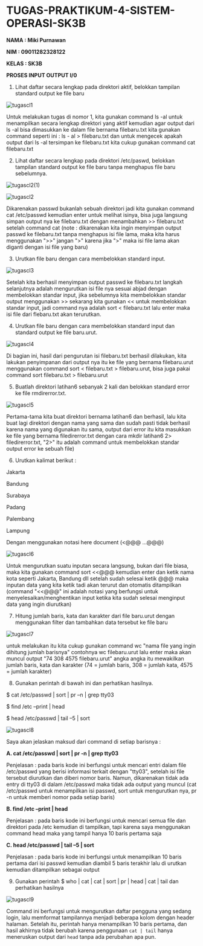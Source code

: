# TUGAS-PRAKTIKUM-4-SISTEM-OPERASI-SK3B

**NAMA : Miki Purnawan**

**NIM : 09011282328122**

**KELAS : SK3B**

**PROSES INPUT OUTPUT I/0**

1. Lihat daftar secara lengkap pada direktori aktif, belokkan tampilan standard output ke file baru 

![tugascl1](https://github.com/user-attachments/assets/22013706-ca4a-4da5-891c-c4d490016f80)

Untuk melakukan tugas di nomor 1, kita gunakan command ls -al untuk menampilkan secara lengkap direktori yang aktif kemudian agar output dari ls -al bisa dimasukkan ke dalam file bernama filebaru.txt kita gunakan command seperti ini : ls - al > filebaru.txt dan untuk mengecek apakah output dari ls -al tersimpan ke filebaru.txt kita cukup gunakan command cat filebaru.txt

2. Lihat daftar secara lengkap pada direktori /etc/paswd, belokkan tampilan standard output 
ke file baru tanpa menghapus file baru sebelumnya.

![tugascl2(1)](https://github.com/user-attachments/assets/ad2dec3a-5742-4806-a872-d3d30a026472)

![tugascl2](https://github.com/user-attachments/assets/7456ddd2-df15-44f5-b35c-1b4558530b61)

Dikarenakan passwd bukanlah sebuah direktori jadi kita gunakan command cat /etc/passwd kemudian enter untuk melihat isinya, bisa juga langsung simpan output nya ke filebaru.txt dengan menambahkan >> filebaru.txt setelah command cat (note : dikarenakan kita ingin menyimpan output passwd ke filebaru.txt tanpa menghapus isi file lama, maka kita harus menggunakan ">>" jangan ">" karena jika ">" maka isi file lama akan diganti dengan isi file yang baru)

3. Urutkan file baru dengan cara membelokkan standard input. 

![tugascl3](https://github.com/user-attachments/assets/a8e29811-a24d-4b8c-ad0c-1e52586da67c)

Setelah kita berhasil menyimpan output passwd ke filebaru.txt langkah selanjutnya adalah mengurutkan isi file nya sesuai abjad dengan membelokkan standar input, jika sebelumnya kita membelokkan standar output menggunakan >> sekarang kita gunakan << untuk membelokkan standar input, jadi command nya adalah sort < filebaru.txt lalu enter maka isi file dari flebaru.txt akan terurutkan.

4. Urutkan file baru dengan cara membelokkan standard input dan standard output ke file baru.urut.

![tugascl4](https://github.com/user-attachments/assets/748a3eec-cf65-42e2-96aa-2e0fcdee5f1d)

Di bagian ini, hasil dari pengurutan isi filebaru.txt berhasil dilakukan, kita lakukan penyimpanan dari output nya itu ke file yang bernama filebaru.urut menggunakan command sort < filebaru.txt > filebaru.urut, bisa juga pakai command sort filebaru.txt > filebaru.urut

5. Buatlah direktori latihan6 sebanyak 2 kali dan belokkan standard error ke file rmdirerror.txt.

![tugascl5](https://github.com/user-attachments/assets/addf0a10-05b8-4b0e-8445-7cd433a10f65)

Pertama-tama kita buat direktori bernama latihan6 dan berhasil, lalu kita buat lagi direktori dengan nama yang sama dan sudah pasti tidak berhasil karena nama yang digunakan itu sama, output dari error itu kita masukkan ke file yang bernama filedirerror.txt dengan cara mkdir latihan6 2> filedirerror.txt, "2>" itu adalah command untuk membelokkan standar output error ke sebuah file)

6. Urutkan kalimat berikut : 

Jakarta 

Bandung 

Surabaya 

Padang 

Palembang 

Lampung 

Dengan menggunakan notasi here document (<@@@ …@@@) 

![tugascl6](https://github.com/user-attachments/assets/30b8ef13-c573-400e-9f9f-88895bf9244c)

Untuk mengurutkan suatu inputan secara langsung, bukan dari file biasa, maka kita gunakan command sort <<@@@ kemudian enter dan ketik nama kota seperti Jakarta, Bandung dll setelah sudah selesai ketik @@@ maka inputan data yang kita ketik tadi akan terurut dan otomatis ditampilkan (command "<<@@@" ini adalah notasi yang berfungsi untuk menyelesaikan/menghentikan input ketika kita sudah selesai menginput data yang ingin diurutkan) 

7. Hitung jumlah baris, kata dan karakter dari file baru.urut dengan menggunakan filter dan tambahkan data tersebut ke file baru

![tugascl7](https://github.com/user-attachments/assets/de3ceb82-b354-41e9-9fac-519269e9c4b8)

untuk melakukan itu kita cukup gunakan command wc "nama file yang ingin dihitung jumlah barisnya" contohnya wc filebaru.urut lalu enter maka akan muncul output "74 308 4575 filebaru.urut" angka angka itu mewakilkan jumlah baris, kata dan karakter (74 = jumlah baris, 308 = jumlah kata, 4575 = jumlah karakter)

8. Gunakan perintah di bawah ini dan perhatikan hasilnya.

$ cat /etc/passwd | sort | pr –n | grep tty03 

$ find /etc –print | head 

$ head /etc/passwd | tail –5 | sort 

![tugascl8](https://github.com/user-attachments/assets/57de21eb-c4cc-411f-b567-fffe198b1013)

Saya akan jelaskan maksud dari command di setiap barisnya :

**A. cat /etc/passwd | sort | pr -n | grep tty03**

Penjelasan : pada baris kode ini berfungsi untuk mencari entri dalam file /etc/passwd yang berisi informasi terkait dengan "tty03", setelah isi file tersebut diurutkan dan diberi nomor baris. Namun, dikarenakan tidak ada entry di tty03 di dalam /etc/passwd maka tidak ada output yang muncul (cat /etc/passwd untuk menampilkan isi passwd, sort untuk mengurutkan nya, pr -n untuk memberi nomor pada setiap baris)

**B. find /etc –print | head** 

Penjelasan : pada baris kode ini berfungsi untuk mencari semua file dan direktori pada /etc kemudian di tampilkan, tapi karena saya menggunakan command head maka yang tampil hanya 10 baris pertama saja

**C. head /etc/passwd | tail –5 | sort**

Penjelasan : pada baris kode ini berfungsi untuk menampilkan 10 baris pertama dari isi passwd kemudian diambil 5 baris terakhir lalu di urutkan kemudian ditampilkan sebagai output 

9. Gunakan perintah $ who | cat | cat | sort | pr | head | cat | tail dan perhatikan hasilnya

![tugascl9](https://github.com/user-attachments/assets/d60eaab3-5166-4ed1-b656-787a886a5c5c)

Command ini berfungsi untuk mengurutkan daftar pengguna yang sedang login, lalu memformat tampilannya menjadi beberapa kolom dengan header halaman. Setelah itu, perintah hanya menampilkan 10 baris pertama, dan hasil akhirnya tidak berubah karena penggunaan `cat | tail` hanya meneruskan output dari `head` tanpa ada perubahan apa pun.

